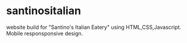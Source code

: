 # santinositalian 
website build for "Santino's Italian Eatery" using HTML,CSS,Javascript. Mobile responsponsive design.
